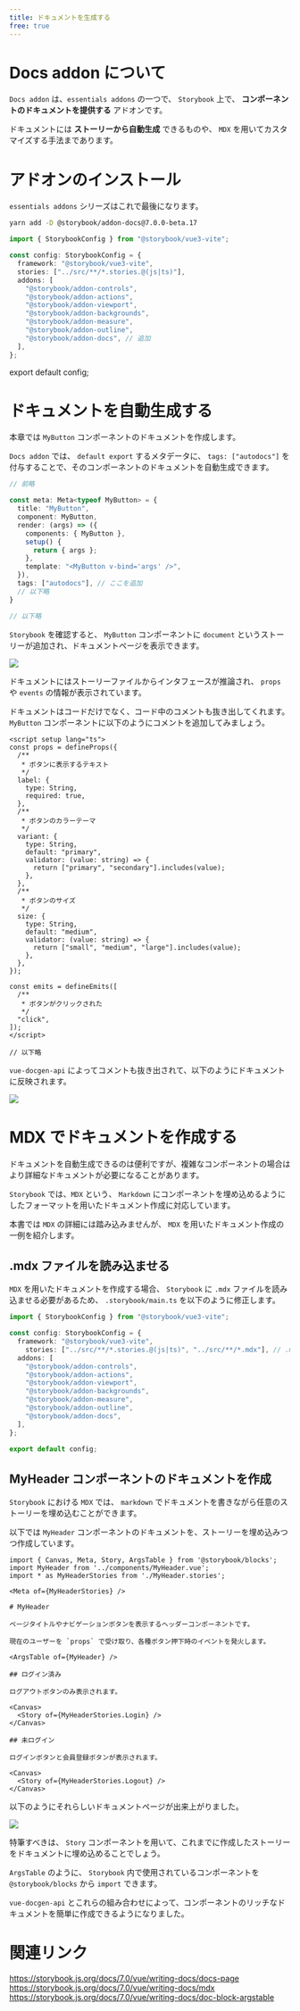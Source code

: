 ```yaml
---
title: ドキュメントを生成する
free: true
---
```


# Docs addon について

`Docs addon` は、`essentials addons` の一つで、 `Storybook` 上で、 **コンポーネントのドキュメントを提供する** アドオンです。

ドキュメントには **ストーリーから自動生成** できるものや、 `MDX` を用いてカスタマイズする手法まであります。

# アドオンのインストール

`essentials addons` シリーズはこれで最後になります。

```bash
yarn add -D @storybook/addon-docs@7.0.0-beta.17
```

```ts:.storybook/main.ts
import { StorybookConfig } from "@storybook/vue3-vite";

const config: StorybookConfig = {
  framework: "@storybook/vue3-vite",
  stories: ["../src/**/*.stories.@(js|ts)"],
  addons: [
    "@storybook/addon-controls",
    "@storybook/addon-actions",
    "@storybook/addon-viewport",
    "@storybook/addon-backgrounds",
    "@storybook/addon-measure",
    "@storybook/addon-outline",
    "@storybook/addon-docs", // 追加
  ],
};
```

export default config;

# ドキュメントを自動生成する

本章では `MyButton` コンポーネントのドキュメントを作成します。

`Docs addon` では、 `default export` するメタデータに、 `tags: ["autodocs"]` を付与することで、そのコンポーネントのドキュメントを自動生成できます。

```ts:src/stories/MyButton.stories.ts
// 前略

const meta: Meta<typeof MyButton> = {
  title: "MyButton",
  component: MyButton,
  render: (args) => ({
    components: { MyButton },
    setup() {
      return { args };
    },
    template: "<MyButton v-bind='args' />",
  }),
  tags: ["autodocs"], // ここを追加
  // 以下略
}

// 以下略
```

`Storybook` を確認すると、 `MyButton` コンポーネントに `document` というストーリーが追加され、ドキュメントページを表示できます。

![](https://storage.googleapis.com/zenn-user-upload/ac7ddb6dc1d7-20221227.png)

ドキュメントにはストーリーファイルからインタフェースが推論され、 `props` や `events` の情報が表示されています。

ドキュメントはコードだけでなく、コード中のコメントも抜き出してくれます。 `MyButton` コンポーネントに以下のようにコメントを追加してみましょう。

```vue:src/components/MyButton.vue
<script setup lang="ts">
const props = defineProps({
  /**
   * ボタンに表示するテキスト
   */
  label: {
    type: String,
    required: true,
  },
  /**
   * ボタンのカラーテーマ
   */
  variant: {
    type: String,
    default: "primary",
    validator: (value: string) => {
      return ["primary", "secondary"].includes(value);
    },
  },
  /**
   * ボタンのサイズ
   */
  size: {
    type: String,
    default: "medium",
    validator: (value: string) => {
      return ["small", "medium", "large"].includes(value);
    },
  },
});

const emits = defineEmits([
  /**
   * ボタンがクリックされた
   */
  "click",
]);
</script>

// 以下略
```

`vue-docgen-api` によってコメントも抜き出されて、以下のようにドキュメントに反映されます。

![](https://storage.googleapis.com/zenn-user-upload/4dd4c091dd41-20221227.png)

# MDX でドキュメントを作成する

ドキュメントを自動生成できるのは便利ですが、複雑なコンポーネントの場合はより詳細なドキュメントが必要になることがあります。

`Storybook` では、`MDX` という、 `Markdown` にコンポーネントを埋め込めるようにしたフォーマットを用いたドキュメント作成に対応しています。

本書では `MDX` の詳細には踏み込みませんが、 `MDX` を用いたドキュメント作成の一例を紹介します。

## .mdx ファイルを読み込ませる

`MDX` を用いたドキュメントを作成する場合、 `Storybook` に `.mdx` ファイルを読み込ませる必要があるため、 `.storybook/main.ts` を以下のように修正します。

```ts:.storybook/main.ts
import { StorybookConfig } from "@storybook/vue3-vite";

const config: StorybookConfig = {
  framework: "@storybook/vue3-vite",
    stories: ["../src/**/*.stories.@(js|ts)", "../src/**/*.mdx"], // .mdx を追加
  addons: [
    "@storybook/addon-controls",
    "@storybook/addon-actions",
    "@storybook/addon-viewport",
    "@storybook/addon-backgrounds",
    "@storybook/addon-measure",
    "@storybook/addon-outline",
    "@storybook/addon-docs",
  ],
};

export default config;
```

## MyHeader コンポーネントのドキュメントを作成

`Storybook` における `MDX` では、 `markdown` でドキュメントを書きながら任意のストーリーを埋め込むことができます。

以下では `MyHeader` コンポーネントのドキュメントを、ストーリーを埋め込みつつ作成しています。

```js:src/stories/MyPage.mdx
import { Canvas, Meta, Story, ArgsTable } from '@storybook/blocks';
import MyHeader from '../components/MyHeader.vue';
import * as MyHeaderStories from './MyHeader.stories';

<Meta of={MyHeaderStories} />

# MyHeader

ページタイトルやナビゲーションボタンを表示するヘッダーコンポーネントです。

現在のユーザーを `props` で受け取り、各種ボタン押下時のイベントを発火します。

<ArgsTable of={MyHeader} />

## ログイン済み

ログアウトボタンのみ表示されます。

<Canvas>
  <Story of={MyHeaderStories.Login} />
</Canvas>

## 未ログイン

ログインボタンと会員登録ボタンが表示されます。

<Canvas>
  <Story of={MyHeaderStories.Logout} />
</Canvas>
```

以下のようにそれらしいドキュメントページが出来上がりました。

![](https://storage.googleapis.com/zenn-user-upload/b971febd8e77-20221227.png)

特筆すべきは、 `Story` コンポーネントを用いて、これまでに作成したストーリーをドキュメントに埋め込めることでしょう。

`ArgsTable` のように、 `Storybook` 内で使用されているコンポーネントを `@storybook/blocks` から `import` できます。

`vue-docgen-api` とこれらの組み合わせによって、コンポーネントのリッチなドキュメントを簡単に作成できるようになりました。

# 関連リンク

https://storybook.js.org/docs/7.0/vue/writing-docs/docs-page
https://storybook.js.org/docs/7.0/vue/writing-docs/mdx
https://storybook.js.org/docs/7.0/vue/writing-docs/doc-block-argstable